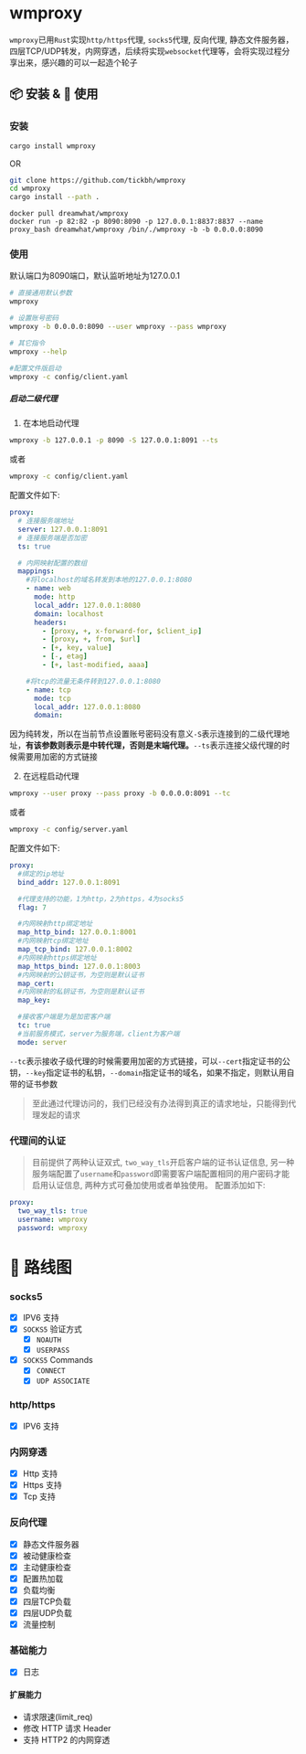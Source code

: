 # wmproxy
`wmproxy`已用`Rust`实现`http/https`代理, `socks5`代理, 反向代理, 静态文件服务器，四层TCP/UDP转发，内网穿透，后续将实现`websocket`代理等，会将实现过程分享出来，感兴趣的可以一起造个轮子

## 📦 安装 & 🏃 使用

### 安装

```bash
cargo install wmproxy
```

OR

```bash
git clone https://github.com/tickbh/wmproxy
cd wmproxy
cargo install --path .
```

```docker
docker pull dreamwhat/wmproxy
docker run -p 82:82 -p 8090:8090 -p 127.0.0.1:8837:8837 --name proxy_bash dreamwhat/wmproxy /bin/./wmproxy -b -b 0.0.0.0:8090
```

### 使用
默认端口为8090端口，默认监听地址为127.0.0.1
```bash
# 直接通用默认参数
wmproxy

# 设置账号密码
wmproxy -b 0.0.0.0:8090 --user wmproxy --pass wmproxy

# 其它指令
wmproxy --help

#配置文件版启动
wmproxy -c config/client.yaml
```

##### 启动二级代理
1. 在本地启动代理
```bash
wmproxy -b 127.0.0.1 -p 8090 -S 127.0.0.1:8091 --ts
```
或者
```bash
wmproxy -c config/client.yaml
```
配置文件如下:
```yaml
proxy:
  # 连接服务端地址
  server: 127.0.0.1:8091
  # 连接服务端是否加密
  ts: true

  # 内网映射配置的数组
  mappings:
    #将localhost的域名转发到本地的127.0.0.1:8080
    - name: web
      mode: http
      local_addr: 127.0.0.1:8080
      domain: localhost
      headers:
        - [proxy, +, x-forward-for, $client_ip]
        - [proxy, +, from, $url]
        - [+, key, value]
        - [-, etag]
        - [+, last-modified, aaaa]

    #将tcp的流量无条件转到127.0.0.1:8080
    - name: tcp
      mode: tcp
      local_addr: 127.0.0.1:8080
      domain: 
```

因为纯转发，所以在当前节点设置账号密码没有意义`-S`表示连接到的二级代理地址，**有该参数则表示是中转代理，否则是末端代理。**```--ts```表示连接父级代理的时候需要用加密的方式链接

2. 在远程启动代理
```bash
wmproxy --user proxy --pass proxy -b 0.0.0.0:8091 --tc
```
或者
```bash
wmproxy -c config/server.yaml
```
配置文件如下:
```yaml
proxy:
  #绑定的ip地址
  bind_addr: 127.0.0.1:8091

  #代理支持的功能，1为http，2为https，4为socks5
  flag: 7

  #内网映射http绑定地址
  map_http_bind: 127.0.0.1:8001
  #内网映射tcp绑定地址
  map_tcp_bind: 127.0.0.1:8002
  #内网映射https绑定地址
  map_https_bind: 127.0.0.1:8003
  #内网映射的公钥证书，为空则是默认证书
  map_cert: 
  #内网映射的私钥证书，为空则是默认证书
  map_key:

  #接收客户端是为是加密客户端
  tc: true
  #当前服务模式，server为服务端，client为客户端
  mode: server
```

```--tc```表示接收子级代理的时候需要用加密的方式链接，可以```--cert```指定证书的公钥，```--key```指定证书的私钥，```--domain```指定证书的域名，如果不指定，则默认用自带的证书参数
> 至此通过代理访问的，我们已经没有办法得到真正的请求地址，只能得到代理发起的请求

### 代理间的认证
> 目前提供了两种认证双式, ```two_way_tls```开启客户端的证书认证信息, 另一种服务端配置了```username```和```password```即需要客户端配置相同的用户密码才能启用认证信息, 两种方式可叠加使用或者单独使用。
> 配置添加如下:

```yaml
proxy:
  two_way_tls: true
  username: wmproxy
  password: wmproxy
```

# 🚥 路线图
### socks5

- [x] IPV6 支持
- [x] `SOCKS5` 验证方式
  - [x] `NOAUTH`
  - [x] `USERPASS`
- [x] `SOCKS5` Commands
  - [x] `CONNECT`
  - [x] `UDP ASSOCIATE`

### http/https

- [x] IPV6 支持

### 内网穿透

- [x] Http 支持
- [x] Https 支持
- [x] Tcp 支持

### 反向代理

- [x] 静态文件服务器
- [x] 被动健康检查
- [x] 主动健康检查
- [x] 配置热加载
- [x] 负载均衡
- [x] 四层TCP负载
- [x] 四层UDP负载
- [x] 流量控制

### 基础能力
- [x] 日志

#### 扩展能力

- 请求限速(limit_req)
- 修改 HTTP 请求 Header
- 支持 HTTP2 的内网穿透